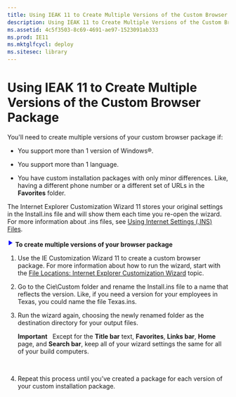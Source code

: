 ```yaml
---
title: Using IEAK 11 to Create Multiple Versions of the Custom Browser Package
description: Using IEAK 11 to Create Multiple Versions of the Custom Browser Package
ms.assetid: 4c5f3503-8c69-4691-ae97-1523091ab333
ms.prod: IE11
ms.mktglfcycl: deploy
ms.sitesec: library
---
```


# Using IEAK 11 to Create Multiple Versions of the Custom Browser Package


You'll need to create multiple versions of your custom browser package if:

-   You support more than 1 version of Windows®.

-   You support more than 1 language.

-   You have custom installation packages with only minor differences. Like, having a different phone number or a different set of URLs in the **Favorites** folder.

The Internet Explorer Customization Wizard 11 stores your original settings in the Install.ins file and will show them each time you re-open the wizard. For more information about .ins files, see [Using Internet Settings (.INS) Files](using-internet-settings--ins--files.md).

![](images/wedge.gif) **To create multiple versions of your browser package**

1.  Use the IE Customization Wizard 11 to create a custom browser package. For more information about how to run the wizard, start with the [File Locations: Internet Explorer Customization Wizard](file-locations-internet-explorer-customization-wizard.md) topic.

2.  Go to the Cie\\Custom folder and rename the Install.ins file to a name that reflects the version. Like, if you need a version for your employees in Texas, you could name the file Texas.ins.

3.  Run the wizard again, choosing the newly renamed folder as the destination directory for your output files.

    **Important**  
    Except for the **Title bar** text, **Favorites**, **Links bar**, **Home** page, and **Search bar**, keep all of your wizard settings the same for all of your build computers.

     

4.  Repeat this process until you’ve created a package for each version of your custom installation package.

 

 





